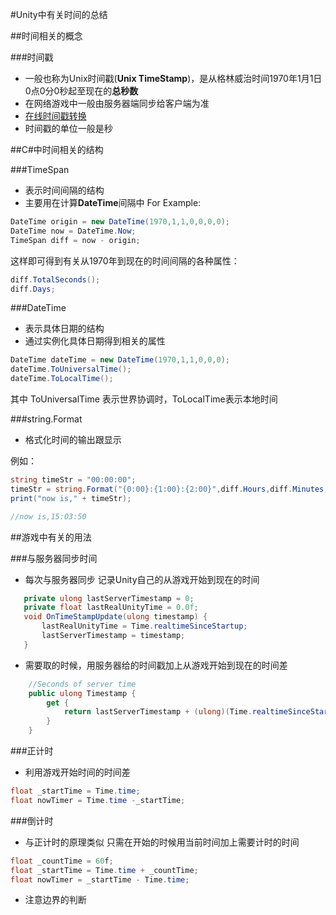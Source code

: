 #Unity中有关时间的总结


##时间相关的概念

###时间戳
 - 一般也称为Unix时间戳(**Unix TimeStamp**)，是从格林威治时间1970年1月1日0点0分0秒起至现在的**总秒数**
 - 在网络游戏中一般由服务器端同步给客户端为准
 - [在线时间戳转换](http://tool.chinaz.com/Tools/unixtime.aspx) 
 - 时间戳的单位一般是秒

##C#中时间相关的结构

###TimeSpan

- 表示时间间隔的结构
- 主要用在计算**DateTime**间隔中 For Example:

~~~csharp
DateTime origin = new DateTime(1970,1,1,0,0,0,0);
DateTime now = DateTime.Now;
TimeSpan diff = now - origin;
~~~

这样即可得到有关从1970年到现在的时间间隔的各种属性：

~~~csharp
diff.TotalSeconds();
diff.Days;
~~~

###DateTime

- 表示具体日期的结构
- 通过实例化具体日期得到相关的属性

~~~csharp
DateTime dateTime = new DateTime(1970,1,1,0,0,0);
dateTime.ToUniversalTime();
dateTime.ToLocalTime();
~~~

其中 ToUniversalTime 表示世界协调时，ToLocalTime表示本地时间


###string.Format

- 格式化时间的输出跟显示
 
例如：

~~~csharp
string timeStr = "00:00:00";
timeStr = string.Format("{0:00}:{1:00}:{2:00}",diff.Hours,diff.Minutes,diff.Seconds);
print("now is," + timeStr);

//now is,15:03:50
~~~

##游戏中有关的用法

###与服务器同步时间

 - 每次与服务器同步 记录Unity自己的从游戏开始到现在的时间

 ~~~csharp
 	private ulong lastServerTimestamp = 0;
	private float lastRealUnityTime = 0.0f;
	void OnTimeStampUpdate(ulong timestamp) {
		lastRealUnityTime = Time.realtimeSinceStartup;
		lastServerTimestamp = timestamp;
	}
 ~~~
 
- 需要取的时候，用服务器给的时间戳加上从游戏开始到现在的时间差

~~~csharp
	//Seconds of server time
	public ulong Timestamp {
		get {
			return lastServerTimestamp + (ulong)(Time.realtimeSinceStartup-lastRealUnityTime);
		}
	}
~~~

###正计时

 - 利用游戏开始时间的时间差

 ~~~csharp
 float _startTime = Time.time;
 float nowTimer = Time.time -_startTime;
 ~~~
 
 
###倒计时
 
 - 与正计时的原理类似 只需在开始的时候用当前时间加上需要计时的时间

 ~~~csharp
 float _countTime = 60f;
 float _startTime = Time.time + _countTime;
 float nowTimer = _startTime - Time.time;
 ~~~
 
- 注意边界的判断